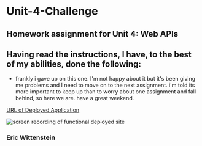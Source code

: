 # Unit-4-Challenge
## Homework assignment for Unit 4: Web APIs

## Having read the instructions, I have, to the best of my abilities, done the following:

- frankly i gave up on this one. I'm not happy about it but it's been giving me problems and I need to move on to the next assignment. i'm told its more important to keep up than to worry about one assignment and fall behind, so here we are. have a great weekend.

[URL of Deployed Application]()

![screen recording of functional deployed site]()

<!-- EHW SIGNET
---------
    |
  -----
    |
---------
 -->

### Eric Wittenstein
